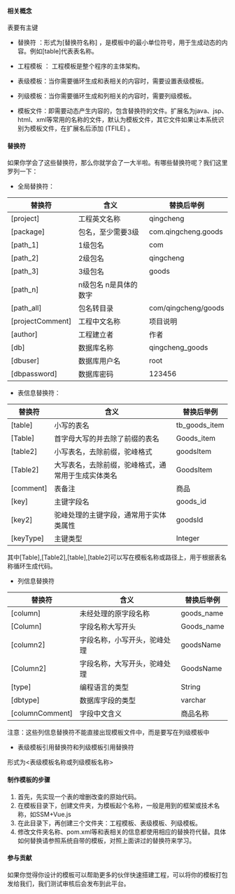#### 相关概念
表要有主键

- 替换符 ：形式为[替换符名称] ，是模板中的最小单位符号，用于生成动态的内容。例如[table]代表表名称。

- 工程模板 ： 工程模板是整个程序的主体架构。
- 表级模板：当你需要循环生成和表相关的内容时，需要设置表级模板。
- 列级模板：当你需要循环生成和列相关的内容时，需要列级模板。
- 模板文件：即需要动态产生内容的，包含替换符的文件。扩展名为java、jsp、html、xml等常用的名称的文件，默认为模板文件，其它文件如果让本系统识别为模板文件，在扩展名后添加  (TFILE) 。

#### 替换符

如果你学会了这些替换符，那么你就学会了一大半啦。有哪些替换符呢？我们这里罗列一下：

- 全局替换符：

| 替换符              | 含义            | 替换后举例               |
| ---------------- | ------------- | ------------------- |
| [project]        | 工程英文名称        | qingcheng           |
| [package]        | 包名，至少需要3级     | com.qingcheng.goods |
| [path_1]         | 1级包名          | com                 |
| [path_2]         | 2级包名          | qingcheng           |
| [path_3]         | 3级包名          | goods               |
| [path_n]         | n级包名  n是具体的数字 |                     |
| [path_all]       | 包名转目录         | com/qingcheng/goods |
| [projectComment] | 工程中文名称        | 项目说明              |
| [author]         | 工程建立者         | 作者               |
| [db]             | 数据库名称         | qingcheng_goods     |
| [dbuser]         | 数据库用户名        | root                |
| [dbpassword]     | 数据库密码         | 123456              |

- 表信息替换符：

| 替换符       | 含义                        | 替换后举例         |
| --------- | ------------------------- | ------------- |
| [table]   | 小写的表名                     | tb_goods_item |
| [Table]   | 首字母大写的并去除了前缀的表名           | Goods_item    |
| [table2]  | 小写表名，去除前缀，驼峰格式            | goodsItem     |
| [Table2]  | 大写表名，去除前缀，驼峰格式，通常用于生成实体类名 | GoodsItem     |
| [comment] | 表备注                       | 商品            |
| [key]     | 主键字段名                     | goods_id      |
| [key2]    | 驼峰处理的主键字段，通常用于实体类属性       | goodsId       |
| [keyType] | 主键类型                      | Integer       |

其中[Table],[Table2],[table],[table2]可以写在模板名称或路径上，用于根据表名称循环生成代码。

- 列信息替换符

| 替换符             | 含义             | 替换后举例      |
| --------------- | -------------- | ---------- |
| [column]        | 未经处理的原字段名称     | goods_name |
| [Column]        | 字段名称大写开头       | Goods_name |
| [column2]       | 字段名称，小写开头，驼峰处理 | goodsName  |
| [Column2]       | 字段名称，大写开头，驼峰处理 | GoodsName  |
| [type]          | 编程语言的类型        | String     |
| [dbtype]        | 数据库字段的类型       | varchar    |
| [columnComment] | 字段中文含义         | 商品名称       |

注意：这些列信息替换符不能直接出现模板文件中，而是要写在列级模板中

- 表级模板引用替换符和列级模板引用替换符

形式为<表级模板名称或列级模板名称> 

#### 制作模板的步骤

1. 首先，先实现一个表的增删改查的原始代码。
2. 在模板目录下，创建文件夹，为模板起个名称，一般是用到的框架或技术名称，如SSM+Vue.js 
3. 在此目录下，再创建三个文件夹：工程模板、表级模板、列级模板。
4. 修改文件夹名称、pom.xml等和表相关的信息都使用相应的替换符代替。具体如何替换请参照系统自带的模板，对照上面讲过的替换符来学习。

#### 参与贡献

如果你觉得你设计的模板可以帮助更多的伙伴快速搭建工程，可以将你的模板打包发给我们，我们测试审核后会发布到此平台。